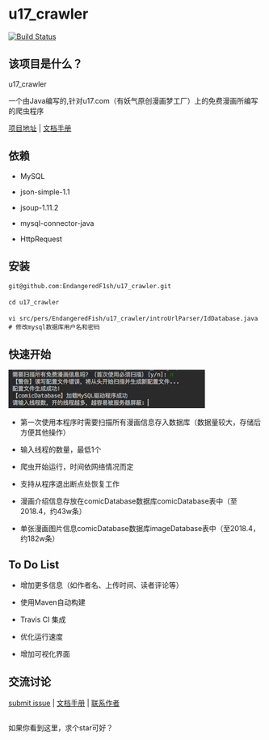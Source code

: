 u17_crawler
=================
[![Build Status](https://travis-ci.org/EndangeredF1sh/u17_crawler.svg?branch=master)](https://travis-ci.org/EndangeredF1sh/u17_crawler)

该项目是什么？
-----------------
u17_crawler 

一个由Java编写的,针对u17.com（有妖气原创漫画梦工厂）上的免费漫画所编写的爬虫程序

[项目地址](https://github.com/EndangeredF1sh/u17_crawler) | 
[文档手册](http://github.endangeredf1sh.cn/JavaDoc/)

依赖
-----------------

* MySQL

* json-simple-1.1

* jsoup-1.11.2

* mysql-connector-java

* HttpRequest

安装
------------------
```
git@github.com:EndangeredF1sh/u17_crawler.git

cd u17_crawler

vi src/pers/EndangeredFish/u17_crawler/introUrlParser/IdDatabase.java # 修改mysql数据库用户名和密码
```

快速开始
------------------
![](https://raw.githubusercontent.com/EndangeredF1sh/u17_crawler/master/image1.png)

* 第一次使用本程序时需要扫描所有漫画信息存入数据库（数据量较大，存储后方便其他操作）

* 输入线程的数量，最低1个

* 爬虫开始运行，时间依网络情况而定

* 支持从程序退出断点处恢复工作

* 漫画介绍信息存放在comicDatabase数据库comicDatabase表中（至2018.4，约43w条）

* 单张漫画图片信息comicDatabase数据库imageDatabase表中（至2018.4，约182w条）

To Do List
--------------------
* 增加更多信息（如作者名、上传时间、读者评论等）

* 使用Maven自动构建

* Travis CI 集成

* 优化运行速度

* 增加可视化界面

交流讨论
--------------------
[submit issue](https://github.com/EndangeredF1sh/u17_crawler/issues/new) |
[文档手册](http://github.endangeredf1sh.cn/JavaDoc/) | 
[联系作者](mailto:zwy346545141@gmail.com)

##
如果你看到这里，求个star可好？


